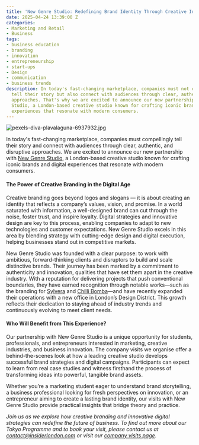 ```yaml
---
title: 'New Genre Studio: Redefining Brand Identity Through Creative Innovation'
date: 2025-04-24 13:39:00 Z
categories:
- Marketing and Retail
- Business
tags:
- business education
- branding
- innovation
- entrepreneurship
- start-ups
- Design
- communication
- business trends
description: In today's fast-changing marketplace, companies must not only compellingly
  tell their story but also connect with audiences through clear, authentic, and disruptive
  approaches. That's why we are excited to announce our new partnership with New Genre
  Studio, a London-based creative studio known for crafting iconic brands and digital
  experiences that resonate with modern consumers.
---
```


![pexels-diva-plavalaguna-6937932.jpg](/uploads/pexels-diva-plavalaguna-6937932.jpg)

In today's fast-changing marketplace, companies must compellingly tell their story and connect with audiences through clear, authentic, and disruptive approaches. We are excited to announce our new partnership with [New Genre Studio](https://newgenre.studio/), a London-based creative studio known for crafting iconic brands and digital experiences that resonate with modern consumers.

#### The Power of Creative Branding in the Digital Age

Creative branding goes beyond logos and slogans — it is about creating an identity that reflects a company’s values, vision, and promise. In a world saturated with information, a well-designed brand can cut through the noise, foster trust, and inspire loyalty. Digital strategies and innovative design are key to this process, enabling companies to adapt to new technologies and customer expectations. New Genre Studio excels in this area by blending strategy with cutting-edge design and digital execution, helping businesses stand out in competitive markets.

New Genre Studio was founded with a clear purpose: to work with ambitious, forward-thinking clients and disruptors to build and scale distinctive brands. Their journey has been marked by a commitment to authenticity and innovation, qualities that have set them apart in the creative industry. With a reputation for delivering projects that push conventional boundaries, they have earned recognition through notable works—such as the branding for [Sylvera](https://www.sylvera.com/) and [Chilli Bomba](https://www.chillibomba.com/)—and have recently expanded their operations with a new office in London’s Design District. This growth reflects their dedication to staying ahead of industry trends and continuously evolving to meet client needs.


#### Who Will Benefit from This Experience?

Our partnership with New Genre Studio is a unique opportunity for students, professionals, and entrepreneurs interested in marketing, creative industries, and business innovation. The company visits we organise offer a behind-the-scenes look at how a leading creative studio develops successful brand strategies and digital campaigns. Participants can expect to learn from real case studies and witness firsthand the process of transforming ideas into powerful, tangible brand assets.

Whether you’re a marketing student eager to understand brand storytelling, a business professional looking for fresh perspectives on innovation, or an entrepreneur aiming to create a lasting brand identity, our visits with New Genre Studio provide practical insights that bridge theory and practice.

*Join us as we explore how creative branding and innovative digital strategies can redefine the future of business. To find out more about our Tokyo Programme and to book your visit, please contact us at [contact@insiderlondon.com](mailto:contact@insiderlondon.com) or visit our [company visits page](https://www.insiderlondon.com/london/company-visits/).*